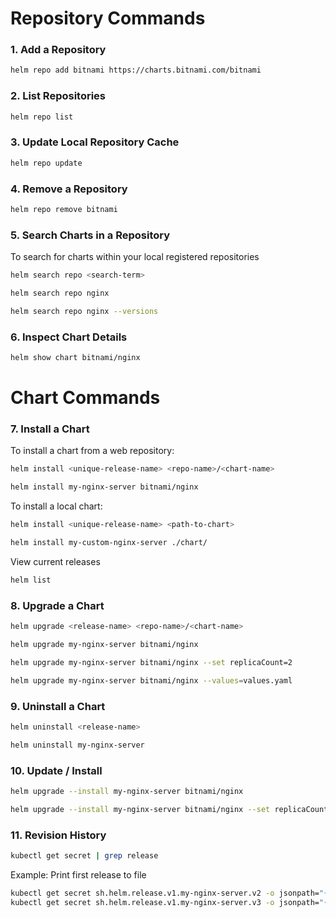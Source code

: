 # Repository Commands

### 1. Add a Repository
```bash
helm repo add bitnami https://charts.bitnami.com/bitnami
```

### 2. List Repositories
```bash
helm repo list
```

### 3. Update Local Repository Cache
```bash 
helm repo update
```
### 4. Remove a Repository
```bash
helm repo remove bitnami
```

### 5. Search Charts in a Repository
To search for charts within your local registered repositories
```bash
helm search repo <search-term>
```

```bash
helm search repo nginx
```

```bash
helm search repo nginx --versions
```

### 6. Inspect Chart Details
```bash
helm show chart bitnami/nginx
```

# Chart Commands

### 7. Install a Chart
To install a chart from a web repository:

```bash
helm install <unique-release-name> <repo-name>/<chart-name>
```

```bash 
helm install my-nginx-server bitnami/nginx
```

To install a local chart:
```bash
helm install <unique-release-name> <path-to-chart>
```

```bash 
helm install my-custom-nginx-server ./chart/
```
View current releases
```bash 
helm list
```

### 8. Upgrade a Chart
```bash
helm upgrade <release-name> <repo-name>/<chart-name>
```

```bash
helm upgrade my-nginx-server bitnami/nginx
```

```bash
helm upgrade my-nginx-server bitnami/nginx --set replicaCount=2
```

```bash
helm upgrade my-nginx-server bitnami/nginx --values=values.yaml
```

### 9. Uninstall a Chart
```bash
helm uninstall <release-name>
```
```bash
helm uninstall my-nginx-server
```

### 10. Update / Install 
```bash
helm upgrade --install my-nginx-server bitnami/nginx
```
```bash
helm upgrade --install my-nginx-server bitnami/nginx --set replicaCount=2
```

### 11. Revision History 
```bash
kubectl get secret | grep release
```
Example: Print first release to file  
```bash
kubectl get secret sh.helm.release.v1.my-nginx-server.v2 -o jsonpath="{.data.release}" | base64 --decode | base64 --decode | gzip -d > release2.json 
kubectl get secret sh.helm.release.v1.my-nginx-server.v3 -o jsonpath="{.data.release}" | base64 --decode | base64 --decode | gzip -d > release3.json 
```



